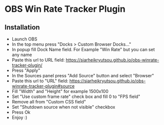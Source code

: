 # OBS Win Rate Tracker Plugin
## Installation
- Launch OBS
- In the top menu press "Docks > Custom Browser Docks..."
- In popup fill Dock Name field. For Example "Win Rate" but you can set any name
- Paste this url to URL field: https://siarheikryutsou.github.io/obs-winrate-tracker-plugin/
- Press "Apply"
- In the Sources panel press "Add Source" button and select "Browser"
- Paste this url to "URL" field: https://siarheikryutsou.github.io/obs-winrate-tracker-plugin#source
- Fill "Width" and "Height" for example 1500x100
- Set "Use custom frame rate" check box and fill 0 to "FPS field"
- Remove all from "Custom CSS field"
- Set "Shutdown source when not visible" checkbox
- Press Ok
- Enjoy :)